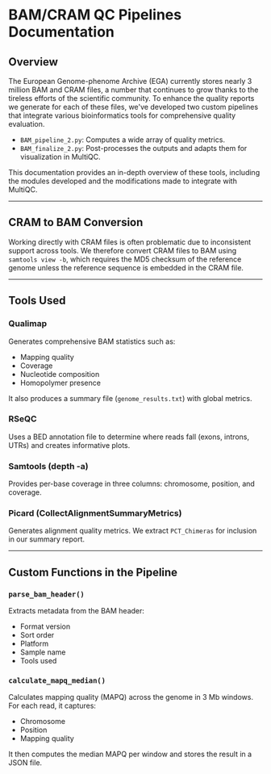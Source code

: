 # BAM/CRAM QC Pipelines Documentation

## Overview
The European Genome-phenome Archive (EGA) currently stores nearly 3 million BAM and CRAM files, a number that continues to grow thanks to the tireless efforts of the scientific community. To enhance the quality reports we generate for each of these files, we've developed two custom pipelines that integrate various bioinformatics tools for comprehensive quality evaluation.

- `BAM_pipeline_2.py`: Computes a wide array of quality metrics.
- `BAM_finalize_2.py`: Post-processes the outputs and adapts them for visualization in MultiQC.

This documentation provides an in-depth overview of these tools, including the modules developed and the modifications made to integrate with MultiQC.

---

## CRAM to BAM Conversion
Working directly with CRAM files is often problematic due to inconsistent support across tools. We therefore convert CRAM files to BAM using `samtools view -b`, which requires the MD5 checksum of the reference genome unless the reference sequence is embedded in the CRAM file.

---

## Tools Used

### Qualimap
Generates comprehensive BAM statistics such as:
- Mapping quality
- Coverage
- Nucleotide composition
- Homopolymer presence

It also produces a summary file (`genome_results.txt`) with global metrics.

### RSeQC
Uses a BED annotation file to determine where reads fall (exons, introns, UTRs) and creates informative plots.

### Samtools (depth -a)
Provides per-base coverage in three columns: chromosome, position, and coverage.

### Picard (CollectAlignmentSummaryMetrics)
Generates alignment quality metrics. We extract `PCT_Chimeras` for inclusion in our summary report.

---

## Custom Functions in the Pipeline

### `parse_bam_header()`
Extracts metadata from the BAM header:
- Format version
- Sort order
- Platform
- Sample name
- Tools used

### `calculate_mapq_median()`
Calculates mapping quality (MAPQ) across the genome in 3 Mb windows. For each read, it captures:
- Chromosome
- Position
- Mapping quality

It then computes the median MAPQ per window and stores the result in a JSON file.



